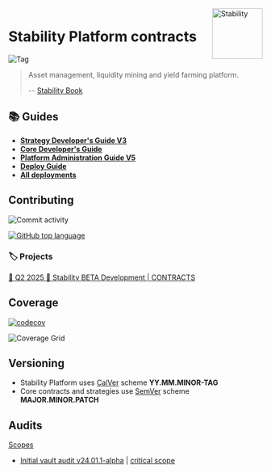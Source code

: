 <img src="https://avatars.githubusercontent.com/u/92305387?s" width="100" align="right" alt="Stability">

# Stability Platform contracts

<img src="https://img.shields.io/github/v/tag/stabilitydao/stability-contracts" alt="Tag">

> Asset management, liquidity mining and yield farming platform.
>
> -- [Stability Book](https://stabilitydao.gitbook.io/)

## 📚 Guides

* **[Strategy Developer's Guide V3](guides/Strategy.md)**
* **[Core Developer's Guide](guides/Core.md)**
* **[Platform Administration Guide V5](guides/ADM.md)**
* **[Deploy Guide](guides/Deploy.md)**
* **[All deployments](guides/AllDeployments.md)**

## Contributing

<img src="https://img.shields.io/github/commit-activity/m/stabilitydao/stability-contracts" alt="Commit activity">

[<img alt="GitHub top language" src="https://img.shields.io/github/languages/top/stabilitydao/stability-contracts?logo=solidity">](https://docs.soliditylang.org/en/)

### 🏷️ Projects

[🔨 Q2 2025 🧊 Stability BETA Development | CONTRACTS](https://github.com/orgs/stabilitydao/projects/9/views/6)

## Coverage

[![codecov](https://codecov.io/gh/stabilitydao/stability-contracts/graph/badge.svg?token=HXU4SR81AV)](https://codecov.io/gh/stabilitydao/stability-contracts)

![Coverage Grid](https://codecov.io/gh/stabilitydao/stability-contracts/graphs/tree.svg?token=HXU4SR81AV)

## Versioning

* Stability Platform uses [CalVer](https://calver.org/) scheme **YY.MM.MINOR-TAG**
* Core contracts and strategies use [SemVer](https://semver.org/) scheme **MAJOR.MINOR.PATCH**

## Audits

[Scopes](./audits/scopes.md)

* [Initial vault audit v24.01.1-alpha](audits/initial-audit-stability-platform-v24.01.1-alpha.md) | [critical scope](audits/scopes.md)
